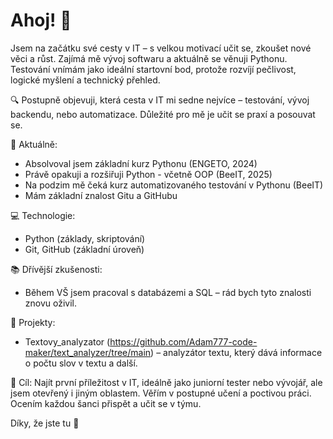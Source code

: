 # Ahoj! 👋

Jsem na začátku své cesty v IT – s velkou motivací učit se, zkoušet nové věci a růst. Zajímá mě vývoj softwaru a aktuálně se věnuji Pythonu. Testování vnímám jako ideální startovní bod, protože rozvíjí pečlivost, logické myšlení a technický přehled.

🔍 Postupně objevuji, která cesta v IT mi sedne nejvíce – testování, vývoj backendu, nebo automatizace. Důležité pro mě je učit se praxí a posouvat se.

🧠 Aktuálně:
- Absolvoval jsem základní kurz Pythonu (ENGETO, 2024)
- Právě opakuji a rozšiřuji Python - včetně OOP (BeeIT, 2025)
- Na podzim mě čeká kurz automatizovaného testování v Pythonu (BeeIT)
- Mám základní znalost Gitu a GitHubu

💻 Technologie:
- Python (základy, skriptování)
- Git, GitHub (základní úroveň)

📚 Dřívější zkušenosti:
- Během VŠ jsem pracoval s databázemi a SQL – rád bych tyto znalosti znovu oživil.

🚀 Projekty:
- Textovy_analyzator (https://github.com/Adam777-code-maker/text_analyzer/tree/main) – analyzátor textu, který dává informace o počtu slov v textu a další.

🎯 Cíl:
Najít první příležitost v IT, ideálně jako juniorní tester nebo vývojář, ale jsem otevřený i jiným oblastem. Věřím v postupné učení a poctivou práci. Ocením každou šanci přispět a učit se v týmu.

Díky, že jste tu 🙌
